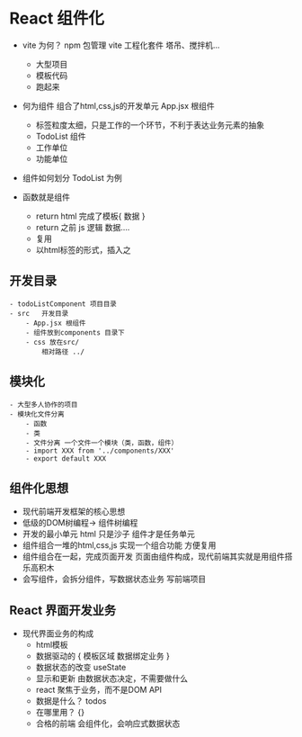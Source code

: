 # React 组件化

- vite 为何？
npm 包管理
    vite 工程化套件 塔吊、搅拌机...
    - 大型项目
    - 模板代码
    - 跑起来

- 何为组件
    组合了html,css,js的开发单元
    App.jsx 根组件
    - 标签粒度太细，只是工作的一个环节，不利于表达业务元素的抽象
    - TodoList 组件
    - 工作单位
    - 功能单位
- 组件如何划分 TodoList 为例
- 函数就是组件
    - return html 完成了模板{ 数据 }
    - return 之前 js 逻辑 数据....
    - 复用
    - 以html标签的形式，插入之

## 开发目录
    - todoListComponent 项目目录
    - src   开发目录
        - App.jsx 根组件
        - 组件放到components 目录下
        - css 放在src/
            相对路径 ../

## 模块化
    - 大型多人协作的项目
    - 模块化文件分离
        - 函数
        - 类
        - 文件分离 一个文件一个模块（类，函数，组件）
        - import XXX from '../components/XXX'
        - export default XXX

## 组件化思想
- 现代前端开发框架的核心思想
- 低级的DOM树编程-> 组件树编程
- 开发的最小单元
    html 只是沙子
    组件才是任务单元
- 组件组合一堆的html,css,js 实现一个组合功能
    方便复用
- 组件组合在一起，完成页面开发
    页面由组件构成，现代前端其实就是用组件搭乐高积木
- 会写组件，会拆分组件，写数据状态业务 写前端项目

## React 界面开发业务
- 现代界面业务的构成
    - html模板
    - 数据驱动的    { 模板区域 数据绑定业务 }
    - 数据状态的改变 useState
    - 显示和更新 由数据状态决定，不需要做什么
    - react 聚焦于业务，而不是DOM API
    - 数据是什么？ todos
    - 在哪里用？ {}
    - 合格的前端 会组件化，会响应式数据状态